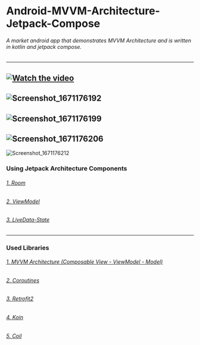 # Android-MVVM-Architecture-Jetpack-Compose
###### A market android app that demonstrates MVVM Architecture and is written in kotlin and jetpack compose.
---
[![Watch the video](https://i.imgur.com/vKb2F1B.png)](https://www.youtube.com/watch?v=ma1ZYSYhv5I)
---
![Screenshot_1671176192](https://user-images.githubusercontent.com/91757328/208047681-803f192e-ee86-47bd-987b-d754967befba.png)
---
![Screenshot_1671176199](https://user-images.githubusercontent.com/91757328/208047734-a347a46b-6dd7-42f4-b1f1-e9e99bbf0056.png)
---
![Screenshot_1671176206](https://user-images.githubusercontent.com/91757328/208047745-11d398d5-4967-4bf7-9f57-9d6513cc0cd8.png)
---
![Screenshot_1671176212](https://user-images.githubusercontent.com/91757328/208047752-67db3a32-9484-4618-9090-bb94a77c2dd9.png)

### Using Jetpack Architecture Components<br />
###### [1. Room](https://developer.android.com/training/data-storage/room)<br />
###### [2. ViewModel](https://developer.android.com/reference/android/arch/lifecycle/ViewModel)<br />
###### [3. LiveData-State](https://dev.to/mahendranv/using-viewmodel-livedata-with-jetpack-compose-31h8)<br />
---
### Used Libraries<br />
###### [1. MVVM Architecture (Composable View - ViewModel - Model)](https://medium.com/codex/get-started-with-mvvm-in-android-959e7666caa5)<br />
###### [2. Coroutines](https://kotlinlang.org/docs/coroutines-overview.html)<br />
###### [3. Retrofit2](https://square.github.io/retrofit/)<br />
###### [4. Koin](https://github.com/burnoo/cokoin)<br />
###### [5. Coil](https://coil-kt.github.io/coil/compose/)<br />


